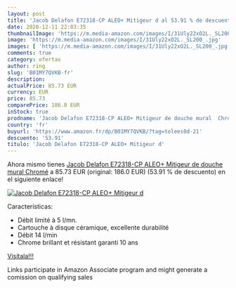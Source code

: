 ```yaml
---
layout: post
title: 'Jacob Delafon E72318-CP ALEO+ Mitigeur d al 53.91 % de descuento'
date: 2020-12-11 22:03:35
thumbnailImage: 'https://m.media-amazon.com/images/I/31Uly22xO2L._SL200_.jpg'
image: 'https://m.media-amazon.com/images/I/31Uly22xO2L._SL200_.jpg'
images: [ 'https://m.media-amazon.com/images/I/31Uly22xO2L._SL200_.jpg' ]
comments: true
category: ofertas
author: ring
slug: 'B01MY7QVKB-fr'
description:
actualPrice: 85.73 EUR
currency: EUR
price: 85.73
comparePrice: 186.0 EUR
inStock: true
prodname: 'Jacob Delafon E72318-CP ALEO+ Mitigeur de douche mural  Chromé'
country: 'fr'
buyurl: 'https://www.amazon.fr/dp/B01MY7QVKB/?tag=tolees0d-21'
descuento: '53.91'
titulo: 'Jacob Delafon E72318-CP ALEO+ Mitigeur d'
---
```


Ahora mismo tienes [Jacob Delafon E72318-CP ALEO+ Mitigeur de douche mural  Chromé](https://www.amazon.fr/dp/B01MY7QVKB/?tag=tolees0d-21) a 85.73 EUR (original: 186.0 EUR) (53.91 %  de descuento) en el siguiente enlace!

[![Jacob Delafon E72318-CP ALEO+ Mitigeur d](https://m.media-amazon.com/images/I/31Uly22xO2L._SL200_.jpg)](https://www.amazon.fr/dp/B01MY7QVKB/?tag=tolees0d-21)

Características:

- Débit limité à 5 l/mn.
- Cartouche à disque céramique, excellente durabilité
- Débit 14 l/min
- Chrome brillant et résistant garanti 10 ans

[Visítala!!!](https://www.amazon.fr/dp/B01MY7QVKB/?tag=tolees0d-21)

Links participate in Amazon Associate program and might generate a comission on qualifying sales
